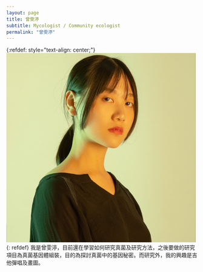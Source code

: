 ```yaml
---
layout: page
title: 曾雯渟
subtitle: Mycologist / Community ecologist
permalink: "曾雯渟"
---
```

{:refdef: style="text-align: center;"}
![](assets/img/people/曾雯渟_500.jpg)
{: refdef}
我是曾雯渟，目前還在學習如何研究真菌及研究方法，之後要做的研究項目為真菌基因體組裝，目的為探討真菌中的基因秘密。而研究外，我的興趣是吉他彈唱及畫圖。<br>

